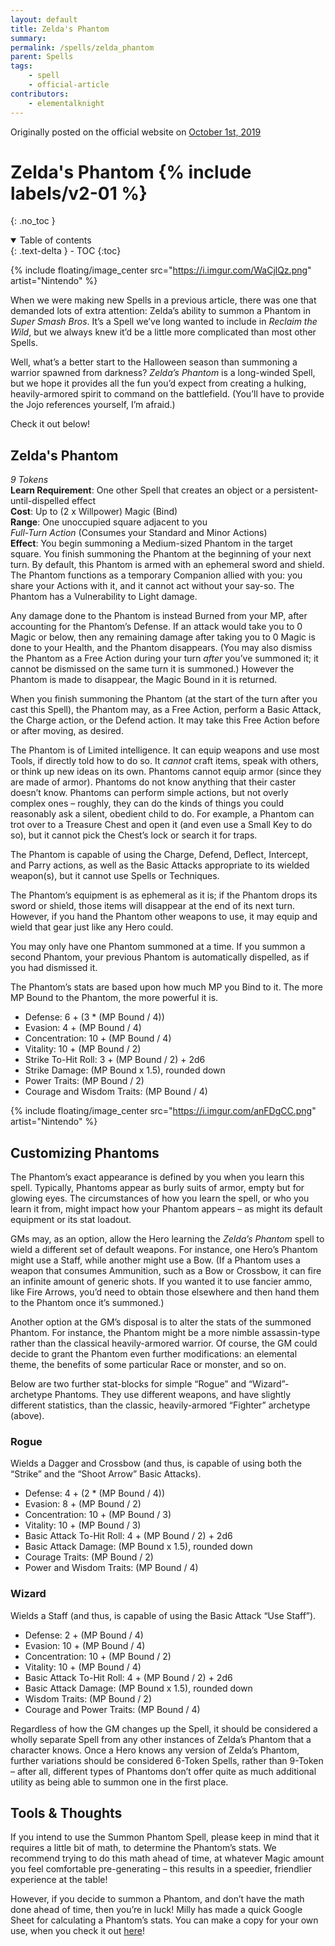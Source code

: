 ```yaml
---
layout: default
title: Zelda's Phantom
summary:
permalink: /spells/zelda_phantom
parent: Spells
tags:
    - spell
    - official-article
contributors:
    - elementalknight
---
```


Originally posted on the official website on [October 1st, 2019](https://reclaimthewild.net/index.php/2019/10/01/new-spell-summon-phantom/)

# Zelda's Phantom {% include labels/v2-01 %}
{: .no_toc }

<details open markdown="block">
  <summary>
    Table of contents
  </summary>
  {: .text-delta }
- TOC
{:toc}
</details>

{% include floating/image_center src="https://i.imgur.com/WaCjlQz.png" artist="Nintendo" %}

When we were making new Spells in a previous article, there was one that demanded lots of extra attention: Zelda’s ability to summon a Phantom in *Super Smash Bros*. It’s a Spell we’ve long wanted to include in *Reclaim the Wild*, but we always knew it’d be a little more complicated than most other Spells.

Well, what’s a better start to the Halloween season than summoning a warrior spawned from darkness? *Zelda’s Phantom* is a long-winded Spell, but we hope it provides all the fun you’d expect from creating a hulking, heavily-armored spirit to command on the battlefield. (You’ll have to provide the Jojo references yourself, I’m afraid.)

Check it out below!

## Zelda's Phantom

*9 Tokens*  
**Learn Requirement**: One other Spell that creates an object or a persistent-until-dispelled effect  
**Cost**: Up to (2 x Willpower) Magic (Bind)  
**Range**: One unoccupied square adjacent to you  
*Full-Turn Action* (Consumes your Standard and Minor Actions)  
**Effect**: You begin summoning a Medium-sized Phantom in the target square. You finish summoning the Phantom at the beginning of your next turn. By default, this Phantom is armed with an ephemeral sword and shield. The Phantom functions as a temporary Companion allied with you: you share your Actions with it, and it cannot act without your say-so. The Phantom has a Vulnerability to Light damage.

Any damage done to the Phantom is instead Burned from your MP, after accounting for the Phantom’s Defense. If an attack would take you to 0 Magic or below, then any remaining damage after taking you to 0 Magic is done to your Health, and the Phantom disappears. (You may also dismiss the Phantom as a Free Action during your turn *after* you’ve summoned it; it cannot be dismissed on the same turn it is summoned.) However the Phantom is made to disappear, the Magic Bound in it is returned.

When you finish summoning the Phantom (at the start of the turn after you cast this Spell), the Phantom may, as a Free Action, perform a Basic Attack, the Charge action, or the Defend action. It may take this Free Action before or after moving, as desired.

The Phantom is of Limited intelligence. It can equip weapons and use most Tools, if directly told how to do so. It *cannot* craft items, speak with others, or think up new ideas on its own. Phantoms cannot equip armor (since they are made of armor). Phantoms do not know anything that their caster doesn’t know. Phantoms can perform simple actions, but not overly complex ones – roughly, they can do the kinds of things you could reasonably ask a silent, obedient child to do. For example, a Phantom can trot over to a Treasure Chest and open it (and even use a Small Key to do so), but it cannot pick the Chest’s lock or search it for traps.

The Phantom is capable of using the Charge, Defend, Deflect, Intercept, and Parry actions, as well as the Basic Attacks appropriate to its wielded weapon(s), but it cannot use Spells or Techniques.

The Phantom’s equipment is as ephemeral as it is; if the Phantom drops its sword or shield, those items will disappear at the end of its next turn. However, if you hand the Phantom other weapons to use, it may equip and wield that gear just like any Hero could.

You may only have one Phantom summoned at a time. If you summon a second Phantom, your previous Phantom is automatically dispelled, as if you had dismissed it.

The Phantom’s stats are based upon how much MP you Bind to it. The more MP Bound to the Phantom, the more powerful it is.

* Defense: 6 + (3 * (MP Bound / 4))
* Evasion: 4 + (MP Bound / 4)
* Concentration: 10 + (MP Bound / 4)
* Vitality: 10 + (MP Bound / 2)
* Strike To-Hit Roll: 3 + (MP Bound / 2) + 2d6
* Strike Damage: (MP Bound x 1.5), rounded down
* Power Traits: (MP Bound / 2)
* Courage and Wisdom Traits: (MP Bound / 4)

{% include floating/image_center src="https://i.imgur.com/anFDgCC.png" artist="Nintendo" %}

## Customizing Phantoms

The Phantom’s exact appearance is defined by you when you learn this spell. Typically, Phantoms appear as burly suits of armor, empty but for glowing eyes. The circumstances of how you learn the spell, or who you learn it from, might impact how your Phantom appears – as might its default equipment or its stat loadout.

GMs may, as an option, allow the Hero learning the *Zelda’s Phantom* spell to wield a different set of default weapons. For instance, one Hero’s Phantom might use a Staff, while another might use a Bow. (If a Phantom uses a weapon that consumes Ammunition, such as a Bow or Crossbow, it can fire an infinite amount of generic shots. If you wanted it to use fancier ammo, like Fire Arrows, you’d need to obtain those elsewhere and then hand them to the Phantom once it’s summoned.)

Another option at the GM’s disposal is to alter the stats of the summoned Phantom. For instance, the Phantom might be a more nimble assassin-type rather than the classical heavily-armored warrior. Of course, the GM could decide to grant the Phantom even further modifications: an elemental theme, the benefits of some particular Race or monster, and so on.

Below are two further stat-blocks for simple “Rogue” and “Wizard”-archetype Phantoms. They use different weapons, and have slightly different statistics, than the classic, heavily-armored “Fighter” archetype (above).

### Rogue

Wields a Dagger and Crossbow (and thus, is capable of using both the “Strike” and the “Shoot Arrow” Basic Attacks).

* Defense: 4 + (2 * (MP Bound / 4))
* Evasion: 8 + (MP Bound / 2)
* Concentration: 10 + (MP Bound / 3)
* Vitality: 10 + (MP Bound / 3)
* Basic Attack To-Hit Roll: 4 + (MP Bound / 2) + 2d6
* Basic Attack Damage: (MP Bound x 1.5), rounded down
* Courage Traits: (MP Bound / 2)
* Power and Wisdom Traits: (MP Bound / 4)

### Wizard

Wields a Staff (and thus, is capable of using the Basic Attack “Use Staff”).

* Defense: 2 + (MP Bound / 4)
* Evasion: 10 + (MP Bound / 4)
* Concentration: 10 + (MP Bound / 2)
* Vitality: 10 + (MP Bound / 4)
* Basic Attack To-Hit Roll: 4 + (MP Bound / 2) + 2d6
* Basic Attack Damage: (MP Bound x 1.5), rounded down
* Wisdom Traits: (MP Bound / 2)
* Courage and Power Traits: (MP Bound / 4)

Regardless of how the GM changes up the Spell, it should be considered a wholly separate Spell from any other instances of Zelda’s Phantom that a character knows. Once a Hero knows any version of Zelda’s Phantom, further variations should be considered 6-Token Spells, rather than 9-Token – after all, different types of Phantoms don’t offer quite as much additional utility as being able to summon one in the first place.

## Tools & Thoughts

If you intend to use the Summon Phantom Spell, please keep in mind that it requires a little bit of math, to determine the Phantom’s stats. We recommend trying to do this math ahead of time, at whatever Magic amount you feel comfortable pre-generating – this results in a speedier, friendlier experience at the table!

However, if you decide to summon a Phantom, and don’t have the math done ahead of time, then you’re in luck! Milly has made a quick Google Sheet for calculating a Phantom’s stats. You can make a copy for your own use, when you check it out [here](https://docs.google.com/spreadsheets/d/1ALSzJ5EHhlv51tMWYxt-O_VcrNeIlCLsY00UrST2FBE/edit#gid=0)!